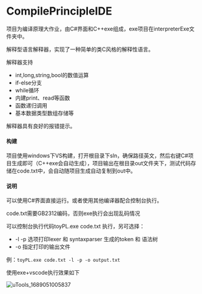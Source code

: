 # CompilePrincipleIDE
项目为编译原理大作业，由C#界面和C++exe组成，exe项目在interpreterExe文件夹中。

解释型语言解释器，实现了一种简单的类C风格的解释性语言。

解释器支持

- int,long,string,bool的数值运算
- if-else分支
- while循环
- 内建print、read等函数
- 函数递归调用
- 基本数据类型数组存储等

解释器具有良好的报错提示。

#### 构建

项目使用windows下VS构建，打开根目录下sln，确保路径英文，然后右键C#项目生成即可（C++exe会自动生成），项目输出在根目录out文件夹下，测试代码存储在code.txt中，会自动随项目生成自动复制到out中。

#### 说明

可以使用C#界面直接运行。或者使用其他编译器配合控制台执行。

code.txt需要GB2312编码，否则exe执行会出现乱码情况

可以控制台执行代码toyPL.exe code.txt 执行，另可选择：

- -l -p 选项打印lexer 和 syntaxparser 生成的token 和 语法树
- -o 指定打印的输出文件

例：`toyPL.exe code.txt -l -p -o output.txt`

使用exe+vscode执行效果如下

![uTools_1689051005837](https://github.com/xiaoliubenliu/interpreter/raw/master/readmePic/uTools_1689051005837.png)

